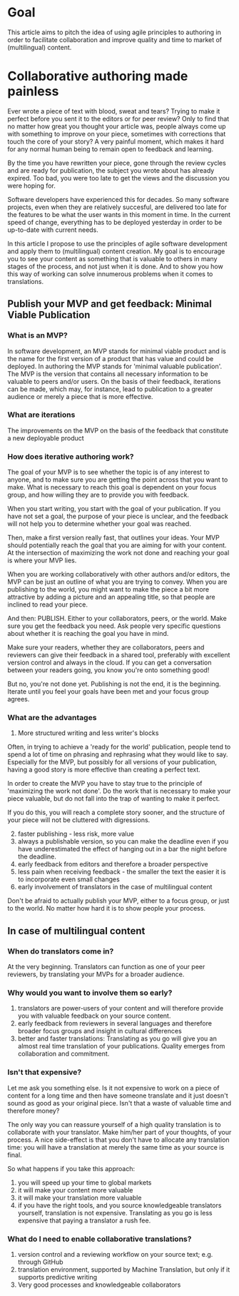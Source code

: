 # Goal

This article aims to pitch the idea of using agile principles to authoring in order to facilitate collaboration and improve quality and time to market of (multilingual) content. 

# Collaborative authoring made painless 

Ever wrote a piece of text with blood, sweat and tears? Trying to make it perfect before you sent it to the editors or for peer review? Only to find that no matter how great you thought your article was, people always come up with something to improve on your piece, sometimes with corrections that touch the core of your story? A very painful moment, which makes it hard for any normal human being to remain open to feedback and learning. 

By the time you have rewritten your piece, gone through the review cycles and are ready for publication, the subject you wrote about has already expired. Too bad, you were too late to get the views and the discussion you were hoping for. 

Software developers have experienced this for decades. So many software projects, even when they are relatively succesful, are delivered too late for the features to be what the user wants in this moment in time. In the current speed of change, everything has to be deployed yesterday in order to be up-to-date with current needs. 

In this article I propose to use the principles of agile software development and apply them to (multilingual) content creation. My goal is to encourage you to see your content as something that is valuable to others in many stages of the process, and not just when it is done. And to show you how this way of working can solve innumerous problems when it comes to translations.   

## Publish your MVP and get feedback: Minimal Viable Publication

### What is an MVP? 

In software development, an MVP stands for minimal viable product and is the name for the first version of a product that has value and could be deployed. In authoring the MVP stands for 'minimal valuable publication'. The MVP is the version that contains all necessary information to be valuable to peers and/or users. On the basis of their feedback, iterations can be made, which may, for instance, lead to publication to a greater audience or merely a piece that is more effective. 

### What are iterations

The improvements on the MVP on the basis of the feedback that constitute a new deployable product

### How does iterative authoring work? 

The goal of your MVP is to see whether the topic is of any interest to anyone, and to make sure you are getting the point across that you want to make. What is necessary to reach this goal is dependent on your focus group, and how willing they are to provide you with feedback.

When you start writing, you start with the goal of your publication. If you have not set a goal, the purpose of your piece is unclear, and the feedback will not help you to determine whether your goal was reached. 

Then, make a first version really fast, that outlines your ideas. Your MVP should potentially reach the goal that you are aiming for with your content. At the intersection of maximizing the work not done and reaching your goal is where your MVP lies. 

When you are working collaboratively with other authors and/or editors, the MVP can be just an outline of what you are trying to convey. When you are publishing to the world, you might want to make the piece a bit more attractive by adding a picture and an appealing title, so that people are inclined to read your piece.

And then: PUBLISH. Either to your collaborators, peers, or the world. Make sure you get the feedback you need. Ask people very specific questions about whether it is reaching the goal you have in mind.  

Make sure your readers, whether they are collaborators, peers and reviewers can give their feedback in a shared tool, preferably with excellent version control and always in the cloud. If you can get a conversation between your readers going, you know you're onto something good!

But no, you're not done yet. Publishing is not the end, it is the beginning. Iterate until you feel your goals have been met and your focus group agrees. 

### What are the advantages

1. More structured writing and less writer's blocks

Often, in trying to achieve a 'ready for the world' publication, people tend to spend a lot of time on phrasing and rephrasing what they would like to say. Especially for the MVP, but possibly for all versions of your publication, having a good story is more effective than creating a perfect text. 

In order to create the MVP you have to stay true to the principle of 'maximizing the work not done'. Do the work that is necessary to make your piece valuable, but do not fall into the trap of wanting to make it perfect. 

If you do this, you will reach a complete story sooner, and the structure of your piece will not be cluttered with digressions.

2. faster publishing - less risk, more value
3. always a publishable version, so you can make the deadline even if you have underestimated the effect of hanging out in a bar the night before the deadline. 
4. early feedback from editors and therefore a broader perspective
5. less pain when receiving feedback - the smaller the text the easier it is to incorporate even small changes
6. early involvement of translators in the case of multilingual content

Don't be afraid to actually publish your MVP, either to a focus group, or just to the world. No matter how hard it is to show people your process.  

## In case of multilingual content

### When do translators come in?

At the very beginning. Translators can function as one of your peer reviewers, by translating your MVPs for a broader audience.

### Why would you want to involve them so early?

1. translators are power-users of your content and will therefore provide you with valuable feedback on your source content. 
2. early feedback from reviewers in several languages and therefore broader focus groups and insight in cultural differences
3. better and faster translations: Translating as you go will give you an almost real time translation of your publications. Quality emerges from collaboration and commitment.  

### Isn't that expensive?

Let me ask you something else. Is it not expensive to work on a piece of content for a long time and then have someone translate and it just doesn't sound as good as your original piece. Isn't that a waste of valuable time and therefore money?

The only way you can reassure yourself of a high quality translation is to collaborate with your translator. Make him/her part of your thoughts, of your process. A nice side-effect is that you don't have to allocate any translation time: you will have a translation at merely the same time as your source is final. 

So what happens if you take this approach: 

1. you will speed up your time to global markets
2. it will make your content more valuable
3. it will make your translation more valuable
4. if you have the right tools, and you source knowledgeable translators yourself, translation is not expensive. Translating as you go is less expensive that paying a translator a rush fee.

### What do I need to enable collaborative translations? 
1. version control and a reviewing workflow on your source text; e.g. through GitHub
2. translation environment, supported by Machine Translation, but only if it supports predictive writing 
3. Very good processes and knowledgeable collaborators



